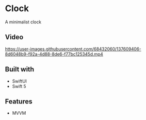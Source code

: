 # Clock
A minimalist clock

## Video



https://user-images.githubusercontent.com/68432060/137609406-8d6048b9-f92a-4d88-8de6-f77bc125345d.mp4

## Built with
* SwiftUI
* Swift 5

## Features
* MVVM

